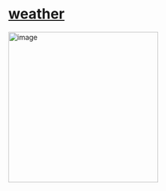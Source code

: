 # [weather](https://www.youtube.com/watch?v=afIUqm34jao&t=528s)

<img width="300" alt="image" src="https://github.com/YamamotoDesu/weather/assets/47273077/078f4fb9-6ad7-4a23-b5c1-77c670f41d2d">

